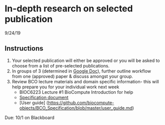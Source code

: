 In-depth research on selected publication 
===================================
9/24/19

## Instructions
1. Your selected publication will either be approved or you will be asked to choose from a list of pre-selected publications.
1. In groups of 3 (determined in [Google Doc](https://docs.google.com/document/d/1IoG7QQ7TwVDvsDJEGkueI7SU_OaWRlZk2wJ4VnlDr9M/edit?usp=sharing)), further outline workflow from one (approved) paper & discuss amongst your group.    
2. Review BCO lecture materials and domain specific information- this will help prepare you for your individual work next week
    - BIOC6223 Lecture #1 BioCompute Introduction for help
    - [Specification document](https://github.com/biocompute-objects/BCO_Specification)
    - [User guide] (https://github.com/biocompute-objects/BCO_Specification/blob/master/user_guide.md)
  
Due: 10/1 on Blackboard
